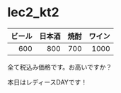 # lec2_kt2

|ビール|日本酒|焼酎|ワイン|
|--:|--:|--:|--:|
|600|800|700|1000|

全て税込み価格です。お高いですか？

本日はレディースDAYです！

